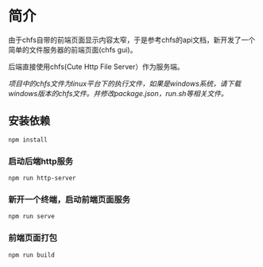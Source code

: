 # 简介

由于chfs自带的前端页面显示内容太窄，于是参考chfs的api文档，新开发了一个简单的文件服务器的前端页面(chfs gui)。

后端直接使用chfs(Cute Http File Server）作为服务端。

*项目中的chfs文件为linux平台下的执行文件，如果是windows系统，请下载windows版本的chfs文件。并修改package.json，run.sh等相关文件。*

## 安装依赖
```
npm install
```

### 启动后端http服务
```
npm run http-server
```

### 新开一个终端，启动前端页面服务
```
npm run serve
```

### 前端页面打包
```
npm run build
```